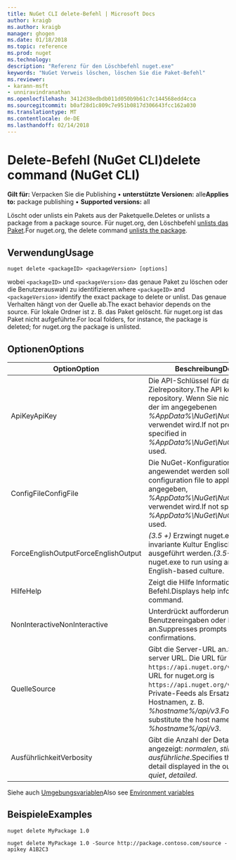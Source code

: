 ```yaml
---
title: NuGet CLI delete-Befehl | Microsoft Docs
author: kraigb
ms.author: kraigb
manager: ghogen
ms.date: 01/18/2018
ms.topic: reference
ms.prod: nuget
ms.technology: 
description: "Referenz für den Löschbefehl nuget.exe"
keywords: "NuGet Verweis löschen, löschen Sie die Paket-Befehl"
ms.reviewer:
- karann-msft
- unniravindranathan
ms.openlocfilehash: 3412d38edbdb011d050b9b61c7c144568edd4cca
ms.sourcegitcommit: b0af28d1c809c7e951b0817d306643fcc162a030
ms.translationtype: MT
ms.contentlocale: de-DE
ms.lasthandoff: 02/14/2018
---
```

# <a name="delete-command-nuget-cli"></a><span data-ttu-id="abc68-104">Delete-Befehl (NuGet CLI)</span><span class="sxs-lookup"><span data-stu-id="abc68-104">delete command (NuGet CLI)</span></span>

<span data-ttu-id="abc68-105">**Gilt für:** Verpacken Sie die Publishing &bullet; **unterstützte Versionen:** alle</span><span class="sxs-lookup"><span data-stu-id="abc68-105">**Applies to:** package publishing &bullet; **Supported versions:** all</span></span>

<span data-ttu-id="abc68-106">Löscht oder unlists ein Pakets aus der Paketquelle.</span><span class="sxs-lookup"><span data-stu-id="abc68-106">Deletes or unlists a package from a package source.</span></span> <span data-ttu-id="abc68-107">Für nuget.org, den Löschbefehl [unlists das Paket](../policies/deleting-packages.md).</span><span class="sxs-lookup"><span data-stu-id="abc68-107">For nuget.org, the delete command [unlists the package](../policies/deleting-packages.md).</span></span>

## <a name="usage"></a><span data-ttu-id="abc68-108">Verwendung</span><span class="sxs-lookup"><span data-stu-id="abc68-108">Usage</span></span>

```cli
nuget delete <packageID> <packageVersion> [options]
```

<span data-ttu-id="abc68-109">wobei `<packageID>` und `<packageVersion>` das genaue Paket zu löschen oder die Benutzerauswahl zu identifizieren.</span><span class="sxs-lookup"><span data-stu-id="abc68-109">where `<packageID>` and `<packageVersion>` identify the exact package to delete or unlist.</span></span> <span data-ttu-id="abc68-110">Das genaue Verhalten hängt von der Quelle ab.</span><span class="sxs-lookup"><span data-stu-id="abc68-110">The exact behavior depends on the source.</span></span> <span data-ttu-id="abc68-111">Für lokale Ordner ist z. B. das Paket gelöscht. für nuget.org ist das Paket nicht aufgeführte.</span><span class="sxs-lookup"><span data-stu-id="abc68-111">For local folders, for instance, the package is deleted; for nuget.org the package is unlisted.</span></span>

## <a name="options"></a><span data-ttu-id="abc68-112">Optionen</span><span class="sxs-lookup"><span data-stu-id="abc68-112">Options</span></span>

| <span data-ttu-id="abc68-113">Option</span><span class="sxs-lookup"><span data-stu-id="abc68-113">Option</span></span> | <span data-ttu-id="abc68-114">Beschreibung</span><span class="sxs-lookup"><span data-stu-id="abc68-114">Description</span></span> |
| --- | --- |
| <span data-ttu-id="abc68-115">ApiKey</span><span class="sxs-lookup"><span data-stu-id="abc68-115">ApiKey</span></span> | <span data-ttu-id="abc68-116">Die API-Schlüssel für das Zielrepository.</span><span class="sxs-lookup"><span data-stu-id="abc68-116">The API key for the target repository.</span></span> <span data-ttu-id="abc68-117">Wenn Sie nicht vorhanden ist, der im angegebenen *%AppData%\NuGet\NuGet.Config* verwendet wird.</span><span class="sxs-lookup"><span data-stu-id="abc68-117">If not present, the one specified in *%AppData%\NuGet\NuGet.Config* is used.</span></span> |
| <span data-ttu-id="abc68-118">ConfigFile</span><span class="sxs-lookup"><span data-stu-id="abc68-118">ConfigFile</span></span> | <span data-ttu-id="abc68-119">Die NuGet-Konfigurationsdatei angewendet werden soll.</span><span class="sxs-lookup"><span data-stu-id="abc68-119">The NuGet configuration file to apply.</span></span> <span data-ttu-id="abc68-120">Wenn nicht angegeben, *%AppData%\NuGet\NuGet.Config* verwendet wird.</span><span class="sxs-lookup"><span data-stu-id="abc68-120">If not specified, *%AppData%\NuGet\NuGet.Config* is used.</span></span> |
| <span data-ttu-id="abc68-121">ForceEnglishOutput</span><span class="sxs-lookup"><span data-stu-id="abc68-121">ForceEnglishOutput</span></span> | <span data-ttu-id="abc68-122">*(3.5 +)*  Erzwingt nuget.exe über eine invariante Kultur Englisch-basierte ausgeführt werden.</span><span class="sxs-lookup"><span data-stu-id="abc68-122">*(3.5+)* Forces nuget.exe to run using an invariant, English-based culture.</span></span> |
| <span data-ttu-id="abc68-123">Hilfe</span><span class="sxs-lookup"><span data-stu-id="abc68-123">Help</span></span> | <span data-ttu-id="abc68-124">Zeigt die Hilfe Informationen für den Befehl.</span><span class="sxs-lookup"><span data-stu-id="abc68-124">Displays help information for the command.</span></span> |
| <span data-ttu-id="abc68-125">NonInteractive</span><span class="sxs-lookup"><span data-stu-id="abc68-125">NonInteractive</span></span> | <span data-ttu-id="abc68-126">Unterdrückt aufforderungen für Benutzereingaben oder Bestätigungen an.</span><span class="sxs-lookup"><span data-stu-id="abc68-126">Suppresses prompts for user input or confirmations.</span></span> |
| <span data-ttu-id="abc68-127">Quelle</span><span class="sxs-lookup"><span data-stu-id="abc68-127">Source</span></span> | <span data-ttu-id="abc68-128">Gibt die Server-URL an.</span><span class="sxs-lookup"><span data-stu-id="abc68-128">Specifies the server URL.</span></span> <span data-ttu-id="abc68-129">Die URL für nuget.org lautet `https://api.nuget.org/v3/index.json`.</span><span class="sxs-lookup"><span data-stu-id="abc68-129">The URL for nuget.org is `https://api.nuget.org/v3/index.json`.</span></span> <span data-ttu-id="abc68-130">Private-Feeds als Ersatz für den Hostnamen, z. B. *%hostname%/api/v3*.</span><span class="sxs-lookup"><span data-stu-id="abc68-130">For private feeds, substitute the host name, for example, *%hostname%/api/v3*.</span></span> |
| <span data-ttu-id="abc68-131">Ausführlichkeit</span><span class="sxs-lookup"><span data-stu-id="abc68-131">Verbosity</span></span> | <span data-ttu-id="abc68-132">Gibt die Anzahl der Details in der Ausgabe angezeigt: *normalen*, *stillen*, *ausführliche*.</span><span class="sxs-lookup"><span data-stu-id="abc68-132">Specifies the amount of detail displayed in the output: *normal*, *quiet*, *detailed*.</span></span> |

<span data-ttu-id="abc68-133">Siehe auch [Umgebungsvariablen](cli-ref-environment-variables.md)</span><span class="sxs-lookup"><span data-stu-id="abc68-133">Also see [Environment variables](cli-ref-environment-variables.md)</span></span>

## <a name="examples"></a><span data-ttu-id="abc68-134">Beispiele</span><span class="sxs-lookup"><span data-stu-id="abc68-134">Examples</span></span>

```cli
nuget delete MyPackage 1.0

nuget delete MyPackage 1.0 -Source http://package.contoso.com/source -apikey A1B2C3
```
